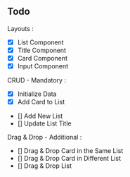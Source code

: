 ## Todo

Layouts :

- [x] List Component
- [x] Title Component
- [x] Card Component
- [x] Input Component

CRUD - Mandatory :

- [x] Initialize Data
- [x] Add Card to List
- [] Add New List
- [] Update List Title

Drag & Drop - Additional :

- [] Drag & Drop Card in the Same List
- [] Drag & Drop Card in Different List
- [] Drag & Drop List
